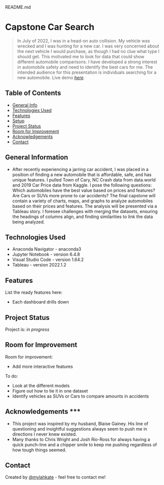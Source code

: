 README.md
# Capstone Car Search
> In July of 2022, I was in a head-on auto collision. My vehicle was wrecked and I was hunting for a new car. I was very concerned about the next vehicle I would purchase, as though I had no clue what type I should get. This motivated me to look for data that could show different automobile comparisons. I have developed a strong interest in automobile safety and need to identify the best cars for me. The intended audience for this presentation is individuals searching for a new automobile.
> Live demo [_here_](https://public.tableau.com/views/Car_Capstone_MG_Tab/Story1?:language=en-US&publish=yes&:display_count=n&:origin=viz_share_link). 

## Table of Contents
* [General Info](#general-information)
* [Technologies Used](#technologies-used)
* [Features](#features)
* [Setup](#setup)
* [Project Status](#project-status)
* [Room for Improvement](#room-for-improvement)
* [Acknowledgements](#acknowledgements)
* [Contact](#contact)



## General Information
- After recently experiencing a jarring car accident, I was placed in a position of finding a new automobile that is affordable, safe, and has unique features. I pulled Town of Cary, NC Crash data from data.world and 2019 Car Price data from Kaggle. I pose the following questions: Which automobiles have the best value based on prices and features? Are Cars or SUVs more prone to car accidents? The final capstone will contain a variety of charts, maps, and graphs to analyze automobiles based on their prices and features. The analysis will be presented via a Tableau story. I foresee challenges with merging the datasets, ensuring the headings of columns align, and finding similarities to link the data being analyzed.
 


## Technologies Used
- Anaconda Navigator - anaconda3
- Jupyter Notebook - version 6.4.8
- Visual Studio Code - version 1.64.2
- Tableau - version 2022.1.2



## Features
List the ready features here:
- Each dashboard drills down



## Project Status
Project is: _in progress_ 


## Room for Improvement
Room for improvement:
- Add more interactive features

To do:
- Look at the different models
- Figure out how to tie it in one dataset
- Identify vehicles as SUVs or Cars to compare amounts in accidents


## Acknowledgements ***
- This project was inspired by my husband, Blaise Gainey. His line of questioning and insightful suggestions always seem to push me in directions I never knew existed. 
- Many thanks to Chris Wright and Josh Rio-Ross for always having a quick punch-line and a chipper smile to keep me pushing regardless of how tough things seemed. 


## Contact
Created by [@mylahkate](https://github.com/MylahKate/) - feel free to contact me!
